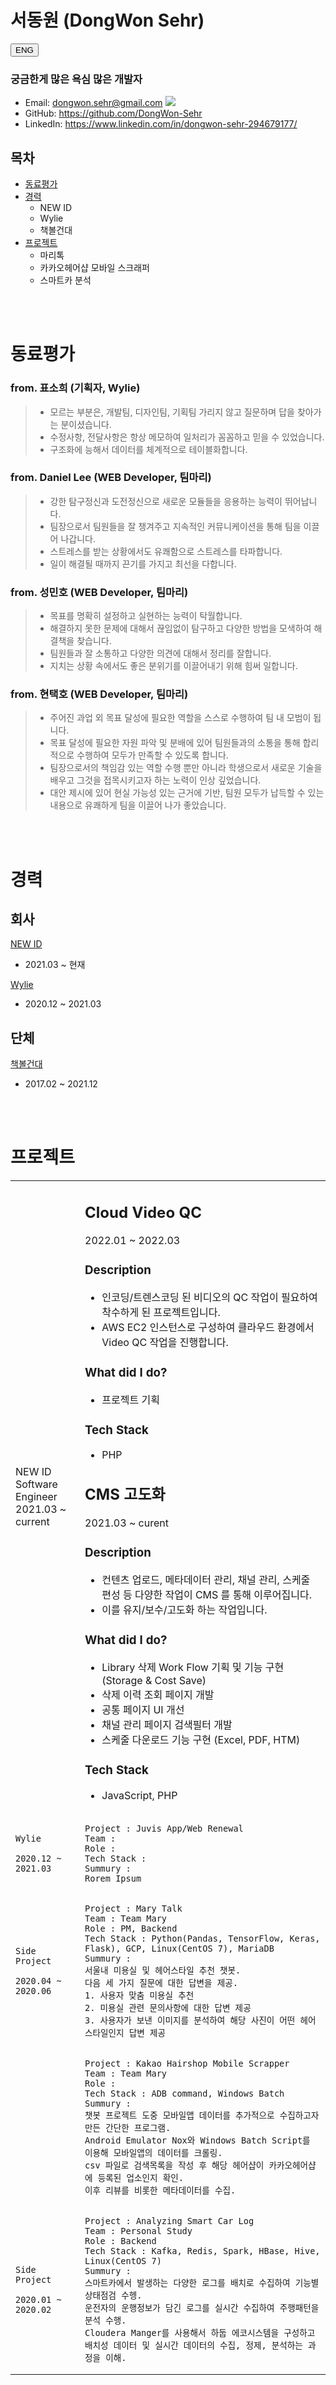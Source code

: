 # 서동원 (DongWon Sehr)

<a href="https://github.com/DongWon-Sehr/resume/resume_en">
    <button>ENG</button>
</a>


### 궁금한게 많은 욕심 많은 개발자

- Email: dongwon.sehr@gmail.com <a href="#"><img src="https://img.shields.io/static/v1?label=&logo=gmail&message=dongwon.sehr@gmail.com&color=grey&style=plastic"></a>
- GitHub: https://github.com/DongWon-Sehr
- LinkedIn: https://www.linkedin.com/in/dongwon-sehr-294679177/

## 목차
- [동료평가](https://github.com/DongWon-Sehr/resume#평가)
- [경력](https://github.com/DongWon-Sehr/resume#경력)
     - NEW ID  
     - Wylie
     - 책볼건대
- [프로젝트](https://github.com/DongWon-Sehr/resume#프로젝트)
    - 마리톡
    - 카카오헤어샵 모바일 스크래퍼
    - 스마트카 분석

<br>
<br>

# 동료평가
### from. 표소희 (기획자, Wylie)

> - 모르는 부분은, 개발팀, 디자인팀, 기획팀 가리지 않고 질문하며 답을 찾아가는 분이셨습니다.
> - 수정사항, 전달사항은 항상 메모하여 일처리가 꼼꼼하고 믿을 수 있었습니다.
> - 구조화에 능해서 데이터를 체계적으로 테이블화합니다. 

### from. Daniel Lee (WEB Developer, 팀마리)

> - 강한 탐구정신과 도전정신으로 새로운 모듈들을 응용하는 능력이 뛰어납니다.
> - 팀장으로서 팀원들을 잘 챙겨주고 지속적인 커뮤니케이션을 통해 팀을 이끌어 나갑니다.
> - 스트레스를 받는 상황에서도 유쾌함으로 스트레스를 타파합니다.
> - 일이 해결될 때까지 끈기를 가지고 최선을 다합니다.

### from. 성민호 (WEB Developer, 팀마리)

 > - 목표를 명확히 설정하고 실현하는 능력이 탁월합니다.
 > - 해결하지 못한 문제에 대해서 끊임없이 탐구하고 다양한 방법을 모색하여 해결책을 찾습니다.
 > - 팀원들과 잘 소통하고 다양한 의견에 대해서 정리를 잘합니다.
 > - 지치는 상황 속에서도 좋은 분위기를 이끌어내기 위해 힘써 일합니다.

### from. 현택호 (WEB Developer, 팀마리)

> - 주어진 과업 외 목표 달성에 필요한 역할을 스스로 수행하여 팀 내 모범이 됩니다.
> - 목표 달성에 필요한 자원 파악 및 분배에 있어 팀원들과의 소통을 통해 합리적으로 수행하여 모두가 만족할 수 있도록 합니다.
> - 팀장으로서의 책임감 있는 역할 수행 뿐만 아니라 학생으로서 새로운 기술을 배우고 그것을 접목시키고자 하는 노력이 인상 깊었습니다.
> - 대안 제시에 있어 현실 가능성 있는 근거에 기반, 팀원 모두가 납득할 수 있는 내용으로 유쾌하게 팀을 이끌어 나가 좋았습니다.

<br>
<br>

# 경력
## 회사
[NEW ID](https://www.its-newid.com/)
- 2021.03 ~ 현재

[Wylie](https://wylie.co.kr/)
- 2020.12 ~ 2021.03

## 단체
[책볼건대](https://www.instagram.com/bookclub_cbgd)
- 2017.02 ~ 2021.12

<br>
<br>

# 프로젝트
<table style="border-collapse: collapse; border: none;">

<tr>
<td sytle="width:30px;">

NEW ID <br>
Software Engineer <br>
2021.03 ~ current <br>

</td>
<td>

## Cloud Video QC
2022.01 ~ 2022.03
### Description
- 인코딩/트렌스코딩 된 비디오의 QC 작업이 필요하여 착수하게 된 프로젝트입니다.
- AWS EC2 인스턴스로 구성하여 클라우드 환경에서 Video QC 작업을 진행합니다.
### What did I do?
- 프로젝트 기획
### Tech Stack
- PHP
    
## CMS 고도화
2021.03 ~ curent
### Description
- 컨텐츠 업로드, 메타데이터 관리, 채널 관리, 스케줄 편성 등 다양한 작업이 CMS 를 통해 이루어집니다.
- 이를 유지/보수/고도화 하는 작업입니다.
### What did I do?
- Library 삭제 Work Flow 기획 및 기능 구현 (Storage & Cost Save)
- 삭제 이력 조회 페이지 개발
- 공통 페이지 UI 개선
- 채널 관리 페이지 검색필터 개발
- 스케줄 다운로드 기능 구현 (Excel, PDF, HTM)
### Tech Stack
- JavaScript, PHP

</td>
</tr>
<tr>
<td>

    Wylie

    2020.12 ~ 2021.03

</td>
<td>

    Project : Juvis App/Web Renewal
    Team :
    Role :
    Tech Stack :
    Summury :
    Rorem Ipsum

</td>
</tr>
<tr>
<td>

    Side Project

    2020.04 ~ 2020.06

</td>
<td>

    Project : Mary Talk
    Team : Team Mary
    Role : PM, Backend
    Tech Stack : Python(Pandas, TensorFlow, Keras, Flask), GCP, Linux(CentOS 7), MariaDB
    Summury :
    서울내 미용실 및 헤어스타일 추천 챗봇.
    다음 세 가지 질문에 대한 답변을 제공.
    1. 사용자 맞춤 미용실 추천
    2. 미용실 관련 문의사항에 대한 답변 제공
    3. 사용자가 보낸 이미지를 분석하여 해당 사진이 어떤 헤어스타일인지 답변 제공

</td>
</tr>
<tr>
<td>     
</td>
<td>

    Project : Kakao Hairshop Mobile Scrapper
    Team : Team Mary
    Role :
    Tech Stack : ADB command, Windows Batch
    Summury :
    챗봇 프로젝트 도중 모바일앱 데이터를 추가적으로 수집하고자 만든 간단한 프로그램.
    Android Emulator Nox와 Windows Batch Script를 이용해 모바일앱의 데이터를 크롤링.
    csv 파일로 검색목록을 작성 후 해당 헤어샵이 카카오헤어샵에 등록된 업소인지 확인.
    이후 리뷰를 비롯한 메타데이터를 수집.

</td>
</tr>
<td>

    Side Project

    2020.01 ~ 2020.02

</td>
<td>

    Project : Analyzing Smart Car Log
    Team : Personal Study
    Role : Backend
    Tech Stack : Kafka, Redis, Spark, HBase, Hive, Linux(CentOS 7)
    Summury :
    스마트카에서 발생하는 다양한 로그를 배치로 수집하여 기능별 상태점검 수헹.
    운전자의 운행정보가 담긴 로그를 실시간 수집하여 주행패턴을 분석 수행.
    Cloudera Manger를 사용해서 하둡 에코시스템을 구성하고 배치성 데이터 및 실시간 데이터의 수집, 정제, 분석하는 과정을 이해.

</td>
</tr>
</table>


<!--

## 개인 프로젝트

### 마리톡
> 서울내 미용실 및 헤어스타일 추천 챗봇입니다. 
> 다음 세 가지 질문에 대한 답변을 제공합니다.
> 1. 사용자 맞춤 미용실 추천
> 2. 미용실 관련 문의사항에 대한 답변 제공
> 3. 사용자가 보낸 이미지를 분석하여 해당 사진이 어떤 헤어스타일인지 답변 제공
> 
> - 기간 : 2020.04 ~ 2020.06
> - 소속 : 팀마리
> - 역할 : PM, backend
> - 사용기술 : Python(Pandas, TensorFlow, Keras, Flask), GCP, Linux(CentOS 7), MariaDB
> 
> <img width="380" alt="image" src="https://github.com/DongWon-Sehr/project_marytalk/blob/master/sample%20image/marytalk_conversation_20200521_sample1.png"> <img width="380" alt="image" src="https://github.com/DongWon-Sehr/project_marytalk/blob/master/sample%20image/marytalk_conversation_20200521_sample2.png">

### 카카오헤어샵 모바일 스크래퍼
> [Github](https://github.com/DongWon-Sehr/kakaohairshop_mobile_scrapper)
> 
> 챗봇 프로젝트 도중 모바일앱 데이터를 추가적으로 수집하고자 개인적으로 시간을 들여 만든 간단한 프로그램입니다.
> Android Emulator Nox와 Windows batch script를 이용해 모바일앱의 데이터를 크롤링합니다. csv 파일 형태로 검색목록을 작성하면 해당 헤어샵이 카카오헤어샵에 등록된 업소인지 확인하고, 리뷰를 비롯한 메타데이터를 수집합니다.
> 
> - 기간 : 2020.05 ~ 2020.05
> - 소속 : 팀마리
> - 역할 : batch 프로그램 개발
> - 사용기술 : ADB command, Windows Batch
> 
> <img width="1000" alt="image" src="https://github.com/DongWon-Sehr/kakaohairshop_mobile_scrapper/blob/main/sample%20images/%EC%B9%B4%EC%B9%B4%EC%98%A4%ED%97%A4%EC%96%B4%EC%83%B5%20%ED%81%AC%EB%A1%A4%EB%A7%81%2020200519%20-%20hairshop_existing_check.png">

### 스마트카 분석
> 스마트카에서 발생하는 다양한 로그를 수집하여 기능별 상태점검을 하고 운전자의 운행정보가 담긴 로그를 실시간 수집하여 주행패턴을 분석합니다. 
> Cloudera Manger를 사용해서 하둡 에코시스템을 구성하고 배치성 데이터 및 실시간 데이터의 수집, 정제, 분석하는 과정을 이해할 수 있었습니다.
> - 기간 : 2020.01 ~ 2020.02
> - 소속 : 개인
> - 역할 : backend
> - 사용기술 : hadoop(Redis, Hive, Spark), Linux(CentOS7)
> <img width="1000" alt="image" src="https://github.com/DongWon-Sehr/smartcar_analysis_with_hadoop/blob/main/sample%20images/Cap%202020-02-17%2012-36-18-440%20(DB%20-%20YARN%20%EC%9E%AC%EC%8B%9C%EC%9E%91).png">
> <img width="800" alt="image" src="https://github.com/DongWon-Sehr/smartcar_analysis_with_hadoop/blob/main/sample%20images/Cap%202020-02-19%2011-01-49-086%20(DB%20-%20%EC%A0%95%EB%A0%AC%20%EC%84%A0%ED%83%9D).png">

-->
